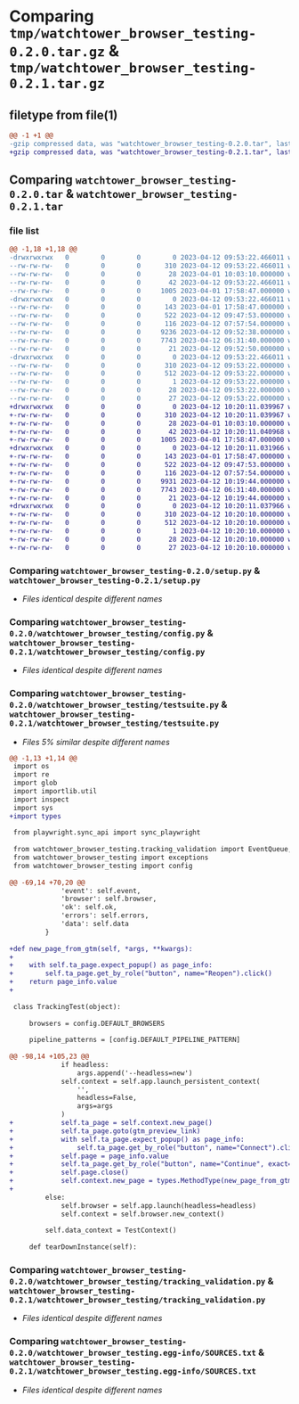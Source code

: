 # Comparing `tmp/watchtower_browser_testing-0.2.0.tar.gz` & `tmp/watchtower_browser_testing-0.2.1.tar.gz`

## filetype from file(1)

```diff
@@ -1 +1 @@
-gzip compressed data, was "watchtower_browser_testing-0.2.0.tar", last modified: Wed Apr 12 09:53:22 2023, max compression
+gzip compressed data, was "watchtower_browser_testing-0.2.1.tar", last modified: Wed Apr 12 10:20:11 2023, max compression
```

## Comparing `watchtower_browser_testing-0.2.0.tar` & `watchtower_browser_testing-0.2.1.tar`

### file list

```diff
@@ -1,18 +1,18 @@
-drwxrwxrwx   0        0        0        0 2023-04-12 09:53:22.466011 watchtower_browser_testing-0.2.0/
--rw-rw-rw-   0        0        0      310 2023-04-12 09:53:22.466011 watchtower_browser_testing-0.2.0/PKG-INFO
--rw-rw-rw-   0        0        0       28 2023-04-01 10:03:10.000000 watchtower_browser_testing-0.2.0/README.md
--rw-rw-rw-   0        0        0       42 2023-04-12 09:53:22.466011 watchtower_browser_testing-0.2.0/setup.cfg
--rw-rw-rw-   0        0        0     1005 2023-04-01 17:58:47.000000 watchtower_browser_testing-0.2.0/setup.py
-drwxrwxrwx   0        0        0        0 2023-04-12 09:53:22.466011 watchtower_browser_testing-0.2.0/watchtower_browser_testing/
--rw-rw-rw-   0        0        0      143 2023-04-01 17:58:47.000000 watchtower_browser_testing-0.2.0/watchtower_browser_testing/__init__.py
--rw-rw-rw-   0        0        0      522 2023-04-12 09:47:53.000000 watchtower_browser_testing-0.2.0/watchtower_browser_testing/config.py
--rw-rw-rw-   0        0        0      116 2023-04-12 07:57:54.000000 watchtower_browser_testing-0.2.0/watchtower_browser_testing/exceptions.py
--rw-rw-rw-   0        0        0     9236 2023-04-12 09:52:38.000000 watchtower_browser_testing-0.2.0/watchtower_browser_testing/testsuite.py
--rw-rw-rw-   0        0        0     7743 2023-04-12 06:31:40.000000 watchtower_browser_testing-0.2.0/watchtower_browser_testing/tracking_validation.py
--rw-rw-rw-   0        0        0       21 2023-04-12 09:52:50.000000 watchtower_browser_testing-0.2.0/watchtower_browser_testing/version.py
-drwxrwxrwx   0        0        0        0 2023-04-12 09:53:22.466011 watchtower_browser_testing-0.2.0/watchtower_browser_testing.egg-info/
--rw-rw-rw-   0        0        0      310 2023-04-12 09:53:22.000000 watchtower_browser_testing-0.2.0/watchtower_browser_testing.egg-info/PKG-INFO
--rw-rw-rw-   0        0        0      512 2023-04-12 09:53:22.000000 watchtower_browser_testing-0.2.0/watchtower_browser_testing.egg-info/SOURCES.txt
--rw-rw-rw-   0        0        0        1 2023-04-12 09:53:22.000000 watchtower_browser_testing-0.2.0/watchtower_browser_testing.egg-info/dependency_links.txt
--rw-rw-rw-   0        0        0       28 2023-04-12 09:53:22.000000 watchtower_browser_testing-0.2.0/watchtower_browser_testing.egg-info/requires.txt
--rw-rw-rw-   0        0        0       27 2023-04-12 09:53:22.000000 watchtower_browser_testing-0.2.0/watchtower_browser_testing.egg-info/top_level.txt
+drwxrwxrwx   0        0        0        0 2023-04-12 10:20:11.039967 watchtower_browser_testing-0.2.1/
+-rw-rw-rw-   0        0        0      310 2023-04-12 10:20:11.039967 watchtower_browser_testing-0.2.1/PKG-INFO
+-rw-rw-rw-   0        0        0       28 2023-04-01 10:03:10.000000 watchtower_browser_testing-0.2.1/README.md
+-rw-rw-rw-   0        0        0       42 2023-04-12 10:20:11.040968 watchtower_browser_testing-0.2.1/setup.cfg
+-rw-rw-rw-   0        0        0     1005 2023-04-01 17:58:47.000000 watchtower_browser_testing-0.2.1/setup.py
+drwxrwxrwx   0        0        0        0 2023-04-12 10:20:11.031966 watchtower_browser_testing-0.2.1/watchtower_browser_testing/
+-rw-rw-rw-   0        0        0      143 2023-04-01 17:58:47.000000 watchtower_browser_testing-0.2.1/watchtower_browser_testing/__init__.py
+-rw-rw-rw-   0        0        0      522 2023-04-12 09:47:53.000000 watchtower_browser_testing-0.2.1/watchtower_browser_testing/config.py
+-rw-rw-rw-   0        0        0      116 2023-04-12 07:57:54.000000 watchtower_browser_testing-0.2.1/watchtower_browser_testing/exceptions.py
+-rw-rw-rw-   0        0        0     9931 2023-04-12 10:19:44.000000 watchtower_browser_testing-0.2.1/watchtower_browser_testing/testsuite.py
+-rw-rw-rw-   0        0        0     7743 2023-04-12 06:31:40.000000 watchtower_browser_testing-0.2.1/watchtower_browser_testing/tracking_validation.py
+-rw-rw-rw-   0        0        0       21 2023-04-12 10:19:44.000000 watchtower_browser_testing-0.2.1/watchtower_browser_testing/version.py
+drwxrwxrwx   0        0        0        0 2023-04-12 10:20:11.037966 watchtower_browser_testing-0.2.1/watchtower_browser_testing.egg-info/
+-rw-rw-rw-   0        0        0      310 2023-04-12 10:20:10.000000 watchtower_browser_testing-0.2.1/watchtower_browser_testing.egg-info/PKG-INFO
+-rw-rw-rw-   0        0        0      512 2023-04-12 10:20:10.000000 watchtower_browser_testing-0.2.1/watchtower_browser_testing.egg-info/SOURCES.txt
+-rw-rw-rw-   0        0        0        1 2023-04-12 10:20:10.000000 watchtower_browser_testing-0.2.1/watchtower_browser_testing.egg-info/dependency_links.txt
+-rw-rw-rw-   0        0        0       28 2023-04-12 10:20:10.000000 watchtower_browser_testing-0.2.1/watchtower_browser_testing.egg-info/requires.txt
+-rw-rw-rw-   0        0        0       27 2023-04-12 10:20:10.000000 watchtower_browser_testing-0.2.1/watchtower_browser_testing.egg-info/top_level.txt
```

### Comparing `watchtower_browser_testing-0.2.0/setup.py` & `watchtower_browser_testing-0.2.1/setup.py`

 * *Files identical despite different names*

### Comparing `watchtower_browser_testing-0.2.0/watchtower_browser_testing/config.py` & `watchtower_browser_testing-0.2.1/watchtower_browser_testing/config.py`

 * *Files identical despite different names*

### Comparing `watchtower_browser_testing-0.2.0/watchtower_browser_testing/testsuite.py` & `watchtower_browser_testing-0.2.1/watchtower_browser_testing/testsuite.py`

 * *Files 5% similar despite different names*

```diff
@@ -1,13 +1,14 @@
 import os
 import re
 import glob
 import importlib.util
 import inspect
 import sys
+import types
 
 from playwright.sync_api import sync_playwright
 
 from watchtower_browser_testing.tracking_validation import EventQueue, RequestValidator
 from watchtower_browser_testing import exceptions
 from watchtower_browser_testing import config
 
@@ -69,14 +70,20 @@
             'event': self.event,
             'browser': self.browser,
             'ok': self.ok,
             'errors': self.errors,
             'data': self.data
         }
 
+def new_page_from_gtm(self, *args, **kwargs):
+
+    with self.ta_page.expect_popup() as page_info:
+        self.ta_page.get_by_role("button", name="Reopen").click()
+    return page_info.value
+
 
 class TrackingTest(object):
 
     browsers = config.DEFAULT_BROWSERS
 
     pipeline_patterns = [config.DEFAULT_PIPELINE_PATTERN]
 
@@ -98,14 +105,23 @@
             if headless:
                 args.append('--headless=new')
             self.context = self.app.launch_persistent_context(
                 '',
                 headless=False,
                 args=args
             )
+            self.ta_page = self.context.new_page()
+            self.ta_page.goto(gtm_preview_link)
+            with self.ta_page.expect_popup() as page_info:
+                self.ta_page.get_by_role("button", name="Connect").click()
+            self.page = page_info.value
+            self.ta_page.get_by_role("button", name="Continue", exact=True).click()
+            self.page.close()
+            self.context.new_page = types.MethodType(new_page_from_gtm, self.context)
+
         else:
             self.browser = self.app.launch(headless=headless)
             self.context = self.browser.new_context()
 
         self.data_context = TestContext()
 
     def tearDownInstance(self):
```

### Comparing `watchtower_browser_testing-0.2.0/watchtower_browser_testing/tracking_validation.py` & `watchtower_browser_testing-0.2.1/watchtower_browser_testing/tracking_validation.py`

 * *Files identical despite different names*

### Comparing `watchtower_browser_testing-0.2.0/watchtower_browser_testing.egg-info/SOURCES.txt` & `watchtower_browser_testing-0.2.1/watchtower_browser_testing.egg-info/SOURCES.txt`

 * *Files identical despite different names*

